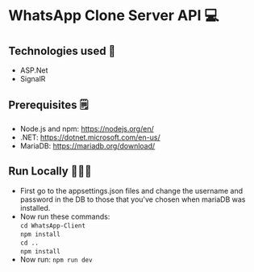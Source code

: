 # WhatsApp Clone Server API 💻
## Technologies used 💫
* ASP.Net
* SignalR
## Prerequisites 🗒
* Node.js and npm: https://nodejs.org/en/
* .NET: https://dotnet.microsoft.com/en-us/
* MariaDB: https://mariadb.org/download/
## Run Locally 👨🏽‍💻
* First go to the appsettings.json files and change the username and password in the DB to those that you've chosen when mariaDB was installed.<br />
* Now run these commands:<br />
`cd WhatsApp-Client`<br />
`npm install`<br />
`cd ..`<br />
`npm install`<br />
* Now run: `npm run dev`
